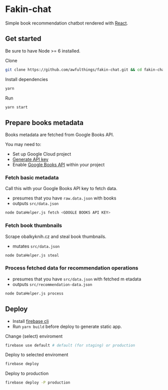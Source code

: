 
# Fakin-chat
Simple book recommendation chatbot rendered with [React](https://reactjs.org/).

## Get started

Be sure to have Node >= 6 installed.

Clone
```bash
git clone https://github.com/awfulthings/fakin-chat.git && cd fakin-chat
```

Install dependencies
```bash
yarn
```

Run
```bash
yarn start
```

## Prepare books metadata
Books metadata are fetched from Google Books API.

You may need to:

- Set up Google Cloud project
- [Generate API key](https://support.google.com/cloud/answer/6158862)
- Enable [Google Books API](https://console.cloud.google.com/apis/dashboard) within your project

### Fetch basic metadata

Call this with your Google Books API key to fetch data.
- presumes that you have `raw.data.json` with books
- outputs `src/data.json`
```bash
node DataHelper.js fetch <GOOGLE BOOKS API KEY>
```

### Fetch book thumbnails
Scrape obalkyknih.cz and steal book thumbnails.
- mutates `src/data.json`
```bash
node DataHelper.js steal
```

### Process fetched data for recommendation operations
- presumes that you have `src/data.json` with fetched m
etadata
- outputs `src/recommendation-data.json`
```bash
node DataHelper.js process
```


## Deploy

- Install [firebase cli](https://firebase.google.com/docs/cli/)
- Run `yarn build` before deploy to generate static app.

Change (select) enviroment
```bash
firebase use default # default (for staging) or production
```

Deploy to selected enviroment
```bash
firebase deploy
```

Deploy to production
```bash
firebase deploy -P production
```